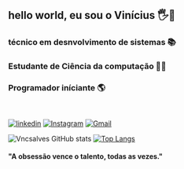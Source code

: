 ## hello world, eu sou o Vinícius 🖐️🖖 
### técnico em desnvolvimento de sistemas 📚 
### Estudante de Ciência da computação 👨‍💻
### Programador iníciante 🌎 
<br>

[![linkedin](https://img.shields.io/badge/LinkedIn-0077B5?style=for-the-badge&logo=linkedin&logoColor=white)](https://www.linkedin.com/in/vinicius-alves-b169b8268/)
[![Instagram](https://img.shields.io/badge/Instagram-E4405F?style=for-the-badge&logo=instagram&logoColor=white)](https://www.instagram.com/vncs_as/?next=%2F)
[![Gmail](https://img.shields.io/badge/Gmail-D14836?style=for-the-badge&logo=gmail&logoColor=white)](mailto:Vncsalves2278)

![Vncsalves GitHub stats](https://github-readme-stats.vercel.app/api?username=Vncsalves&show_icons=true&theme=radical)
[![Top Langs](https://github-readme-stats.vercel.app/api/top-langs/?username=Vncsalves&hide_progress=true=icons=true&theme=radical&heigh=10px)](https://github.com/Vncsalves/github-readme-stats)


#### "A obsessão vence o talento, todas as vezes."
